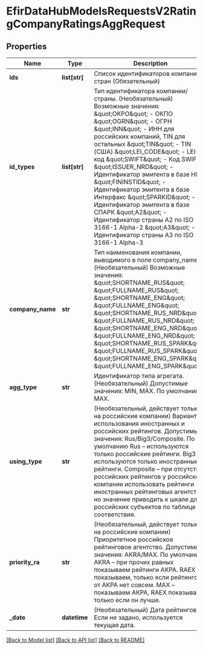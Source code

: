 # EfirDataHubModelsRequestsV2RatingCompanyRatingsAggRequest

## Properties
Name | Type | Description | Notes
------------ | ------------- | ------------- | -------------
**ids** | **list[str]** | Список идентификаторов компаний/стран (Обязательный) | 
**id_types** | **list[str]** | Тип идентификатора компании/страны. (Необязательный) Возможные значения:  \&quot;OKPO\&quot; - ОКПО  \&quot;OGRN\&quot; - ОГРН  \&quot;INN\&quot; - ИНН для российских компаний, TIN для остальных  \&quot;TIN\&quot; - TIN (США)  \&quot;LEI_CODE\&quot; - LEI-код  \&quot;SWIFT\&quot; - Код SWIFT  \&quot;ISSUER_NRD\&quot; - Идентификатор эмитента в базе НРД  \&quot;FININSTID\&quot; - Идентификатор эмитента в базе Интерфакс  \&quot;SPARKID\&quot; - Идентификатор эмитента в базе СПАРК  \&quot;A2\&quot; - Идентификатор страны A2 по ISO 3166-1 Alpha-2  \&quot;A3\&quot; - Идентификатор страны A3 по ISO 3166-1 Alpha-3 | [optional] 
**company_name** | **str** | Тип наименования компании, выводимого в поле company_name. (Необязательный) Возможные значения:  \&quot;SHORTNAME_RUS\&quot;  \&quot;FULLNAME_RUS\&quot;  \&quot;SHORTNAME_ENG\&quot;  \&quot;FULLNAME_ENG\&quot;  \&quot;SHORTNAME_RUS_NRD\&quot;  \&quot;FULLNAME_RUS_NRD\&quot;  \&quot;SHORTNAME_ENG_NRD\&quot;  \&quot;FULLNAME_ENG_NRD\&quot;  \&quot;SHORTNAME_RUS_SPARK\&quot;  \&quot;FULLNAME_RUS_SPARK\&quot;  \&quot;SHORTNAME_ENG_SPARK\&quot;  \&quot;FULLNAME_ENG_SPARK\&quot; | [optional] 
**agg_type** | **str** | Идентификатор типа агрегата. (Необязательный) Допустимые значения: MIN, MAX. По умолчанию MAX. | [optional] 
**using_type** | **str** | (Необязательный, действует только на российские компании)   Вариант использования иностранных и российских рейтингов. Допустимые значения: Rus/Big3/Composite.   По умолчанию Rus – используются только российские рейтинги.   Big3 – используются только иностранные рейтинги.   Composite – при отсутствии российских рейтингов у российской компании использовать рейтинги иностранных рейтинговых агентств, но значение приводить к шкале для российских субъектов по таблице соответствия. | [optional] 
**priority_ra** | **str** | (Необязательный, действует только на российские компании)   Приоритетное российское рейтинговое агентство. Допустимые значения: AKRA/MAX.   По умолчанию AKRA – при прочих равных показываем рейтинги АКРА. RAEX показываем, только если рейтингов от АКРА нет совсем.   MAX – показываем АКРА, RAEX показываем, только если он лучше. | [optional] 
**_date** | **datetime** | (Необязательный) Дата рейтингов. Если не задано, используется текущая дата. | [optional] 

[[Back to Model list]](../README.md#documentation-for-models) [[Back to API list]](../README.md#documentation-for-api-endpoints) [[Back to README]](../README.md)

